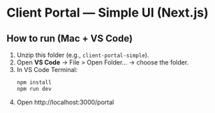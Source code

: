 # Client Portal — Simple UI (Next.js)

## How to run (Mac + VS Code)
1) Unzip this folder (e.g., `client-portal-simple`).  
2) Open **VS Code** → File > Open Folder… → choose the folder.  
3) In VS Code Terminal:
   ```bash
   npm install
   npm run dev
   ```
4) Open http://localhost:3000/portal
